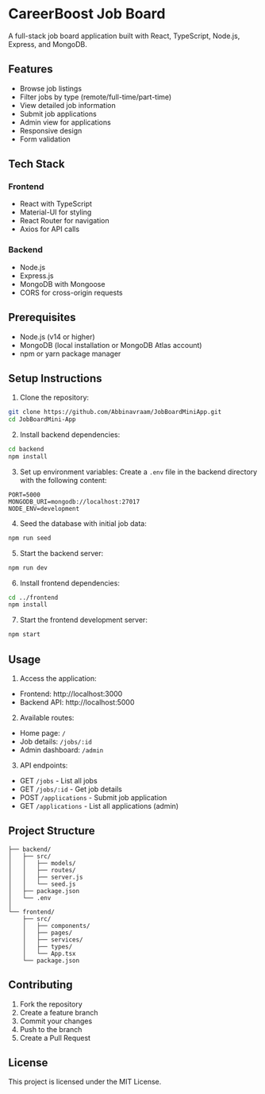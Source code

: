 # CareerBoost Job Board

A full-stack job board application built with React, TypeScript, Node.js, Express, and MongoDB.

## Features

- Browse job listings
- Filter jobs by type (remote/full-time/part-time)
- View detailed job information
- Submit job applications
- Admin view for applications
- Responsive design
- Form validation

## Tech Stack

### Frontend
- React with TypeScript
- Material-UI for styling
- React Router for navigation
- Axios for API calls

### Backend
- Node.js
- Express.js
- MongoDB with Mongoose
- CORS for cross-origin requests

## Prerequisites

- Node.js (v14 or higher)
- MongoDB (local installation or MongoDB Atlas account)
- npm or yarn package manager

## Setup Instructions

1. Clone the repository:
```bash
git clone https://github.com/Abbinavraam/JobBoardMiniApp.git
cd JobBoardMini-App
```

2. Install backend dependencies:
```bash
cd backend
npm install
```

3. Set up environment variables:
Create a `.env` file in the backend directory with the following content:
```
PORT=5000
MONGODB_URI=mongodb://localhost:27017
NODE_ENV=development
```

4. Seed the database with initial job data:
```bash
npm run seed
```

5. Start the backend server:
```bash
npm run dev
```

6. Install frontend dependencies:
```bash
cd ../frontend
npm install
```

7. Start the frontend development server:
```bash
npm start
```

## Usage

1. Access the application:
- Frontend: http://localhost:3000
- Backend API: http://localhost:5000

2. Available routes:
- Home page: `/`
- Job details: `/jobs/:id`
- Admin dashboard: `/admin`

3. API endpoints:
- GET `/jobs` - List all jobs
- GET `/jobs/:id` - Get job details
- POST `/applications` - Submit job application
- GET `/applications` - List all applications (admin)

## Project Structure

```
├── backend/
│   ├── src/
│   │   ├── models/
│   │   ├── routes/
│   │   ├── server.js
│   │   └── seed.js
│   ├── package.json
│   └── .env
│
└── frontend/
    ├── src/
    │   ├── components/
    │   ├── pages/
    │   ├── services/
    │   ├── types/
    │   └── App.tsx
    └── package.json
```

## Contributing

1. Fork the repository
2. Create a feature branch
3. Commit your changes
4. Push to the branch
5. Create a Pull Request

## License

This project is licensed under the MIT License.
